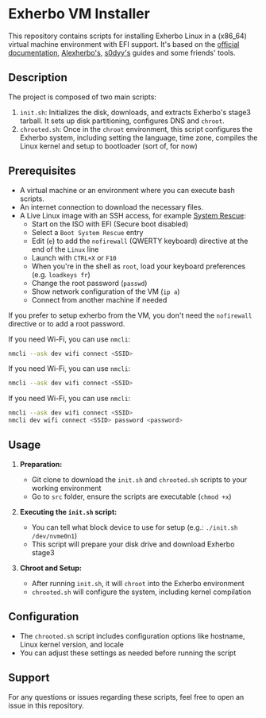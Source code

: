# Exherbo VM Installer

This repository contains scripts for installing Exherbo Linux in a (x86_64) virtual machine environment with EFI support. It's based on the [official documentation](https://www.exherbolinux.org/docs/install-guide.html), [Alexherbo's](https://alexherbo2.github.io/wiki/exherbo/install-guide/), [s0dyy's](https://gist.github.com/s0dyy/905be36b2c39fb8c14906e15c05c68a3) guides and some friends' tools.

## Description

The project is composed of two main scripts:

1. `init.sh`: Initializes the disk, downloads, and extracts Exherbo's stage3 tarball. It sets up disk partitioning, configures DNS and `chroot`.
2. `chrooted.sh`: Once in the `chroot` environment, this script configures the Exherbo system, including setting the language, time zone, compiles the Linux kernel and setup to bootloader (sort of, for now)

## Prerequisites

- A virtual machine or an environment where you can execute bash scripts.
- An internet connection to download the necessary files.
- A Live Linux image with an SSH access, for example [System Rescue](https://www.system-rescue.org/Download/):
  - Start on the ISO with EFI (Secure boot disabled)
  - Select a `Boot System Rescue` entry
  - Edit (`e`) to add the `nofirewall` (QWERTY keyboard) directive at the end of the `Linux` line
  - Launch with `CTRL+X` or `F10`
  - When you're in the shell as `root`, load your keyboard preferences (e.g. `loadkeys fr`)
  - Change the root password (`passwd`)
  - Show network configuration of the VM (`ip a`)
  - Connect from another machine if needed

If you prefer to setup exherbo from the VM, you don't need the `nofirewall` directive or to add a root password.

If you need Wi-Fi, you can use `nmcli`:
```bash
nmcli --ask dev wifi connect <SSID>
```

If you need Wi-Fi, you can use `nmcli`:
```bash
nmcli --ask dev wifi connect <SSID>
```

If you need Wi-Fi, you can use `nmcli`:
```bash
nmcli --ask dev wifi connect <SSID>
nmcli dev wifi connect <SSID> password <password>
```
## Usage

1. **Preparation:**
   - Git clone to download the `init.sh` and `chrooted.sh` scripts to your working environment
   - Go to `src` folder, ensure the scripts are executable (`chmod +x`)

2. **Executing the `init.sh` script:**
   - You can tell what block device to use for setup (e.g.: `./init.sh /dev/nvme0n1`)
   - This script will prepare your disk drive and download Exherbo stage3

3. **Chroot and Setup:**
   - After running `init.sh`, it will `chroot` into the Exherbo environment
   - `chrooted.sh` will configure the system, including kernel compilation

## Configuration

- The `chrooted.sh` script includes configuration options like hostname, Linux kernel version, and locale
- You can adjust these settings as needed before running the script

## Support

For any questions or issues regarding these scripts, feel free to open an issue in this repository.

